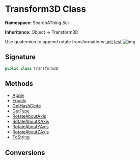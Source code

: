 # Transform3D Class
**Namespace:** SearchAThing.Sci

**Inheritance:** Object → Transform3D

Use quaternion to append rotate transformations
            [unit test](/test/Transform3D/Transform3D_0001.cs)
            ![img](/test/Transform3D/Transform3D_0001.png)

## Signature
```csharp
public class Transform3D
```
## Methods
- [Apply](Transform3D/Apply.md)
- [Equals](Transform3D/Equals.md)
- [GetHashCode](Transform3D/GetHashCode.md)
- [GetType](Transform3D/GetType.md)
- [RotateAboutAxis](Transform3D/RotateAboutAxis.md)
- [RotateAboutXAxis](Transform3D/RotateAboutXAxis.md)
- [RotateAboutYAxis](Transform3D/RotateAboutYAxis.md)
- [RotateAboutZAxis](Transform3D/RotateAboutZAxis.md)
- [ToString](Transform3D/ToString.md)
## Conversions
